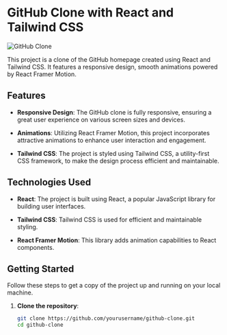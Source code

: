 # GitHub Clone with React and Tailwind CSS

![GitHub Clone](https://github.com/ChiragAjmera57/git-ntwist-clone/assets/121008037/4b0aae93-b279-49cc-9923-3e6ba67670ab)


This project is a clone of the GitHub homepage created using React and Tailwind CSS. It features a responsive design, smooth animations powered by React Framer Motion.



## Features

- **Responsive Design**: The GitHub clone is fully responsive, ensuring a great user experience on various screen sizes and devices.

- **Animations**: Utilizing React Framer Motion, this project incorporates attractive animations to enhance user interaction and engagement.

- **Tailwind CSS**: The project is styled using Tailwind CSS, a utility-first CSS framework, to make the design process efficient and maintainable.


## Technologies Used

- **React**: The project is built using React, a popular JavaScript library for building user interfaces.

- **Tailwind CSS**: Tailwind CSS is used for efficient and maintainable styling.

- **React Framer Motion**: This library adds animation capabilities to React components.


## Getting Started

Follow these steps to get a copy of the project up and running on your local machine.

1. **Clone the repository**:

   ```bash
   git clone https://github.com/yourusername/github-clone.git
   cd github-clone
